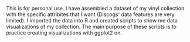 This is for personal use. I have assembled a dataset of my vinyl collection with the specific attribites that I want (Discogs' data features are very limited).
I imported the data into R and created scripts to show me data visualizations of my collection.
The main purpose of these scripts is to practice creating visualizations with ggplot2 on.
